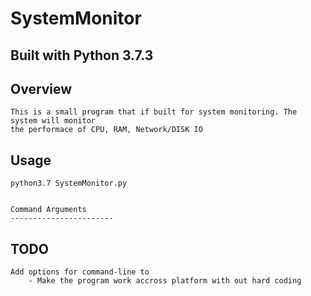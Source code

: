 # SystemMonitor

Built with Python 3.7.3
-----------------------

Overview
-----------------------

	This is a small program that if built for system monitoring. The system will monitor
	the performace of CPU, RAM, Network/DISK IO

Usage
-----------------------

	python3.7 SystemMonitor.py


	Command Arguments
	-----------------------


TODO
-----------------------
	
	Add options for command-line to
		- Make the program work accross platform with out hard coding
